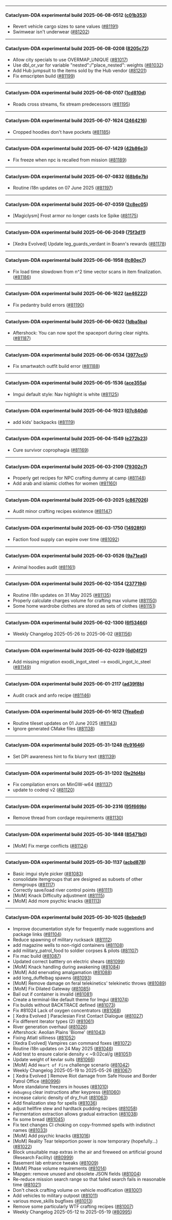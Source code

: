 
---

#### Cataclysm-DDA experimental build 2025-06-08-0512 ([c01b353](https://github.com/CleverRaven/Cataclysm-DDA/releases/tag/cdda-experimental-2025-06-08-0512))

* Revert vehicle cargo sizes to sane values ([#81191](https://github.com/CleverRaven/Cataclysm-DDA/pull/81191))
* Swimwear isn't underwear ([#81202](https://github.com/CleverRaven/Cataclysm-DDA/pull/81202))

---

#### Cataclysm-DDA experimental build 2025-06-08-0208 ([8205c72](https://github.com/CleverRaven/Cataclysm-DDA/releases/tag/cdda-experimental-2025-06-08-0208))

* Allow city specials to use OVERMAP_UNIQUE ([#81017](https://github.com/CleverRaven/Cataclysm-DDA/pull/81017))
* Use dbl_or_var for variable "nested":/"place_nested": weights ([#81032](https://github.com/CleverRaven/Cataclysm-DDA/pull/81032))
* Add Hub jumpsuit to the items sold by the Hub vendor ([#81201](https://github.com/CleverRaven/Cataclysm-DDA/pull/81201))
* Fix emscripten build ([#81199](https://github.com/CleverRaven/Cataclysm-DDA/pull/81199))

---

#### Cataclysm-DDA experimental build 2025-06-08-0107 ([1cd810d](https://github.com/CleverRaven/Cataclysm-DDA/releases/tag/cdda-experimental-2025-06-08-0107))

* Roads cross streams, fix stream predecessors ([#81195](https://github.com/CleverRaven/Cataclysm-DDA/pull/81195))

---

#### Cataclysm-DDA experimental build 2025-06-07-1624 ([2464216](https://github.com/CleverRaven/Cataclysm-DDA/releases/tag/cdda-experimental-2025-06-07-1624))

* Cropped hoodies don't have pockets ([#81185](https://github.com/CleverRaven/Cataclysm-DDA/pull/81185))

---

#### Cataclysm-DDA experimental build 2025-06-07-1429 ([42b86e3](https://github.com/CleverRaven/Cataclysm-DDA/releases/tag/cdda-experimental-2025-06-07-1429))

* Fix freeze when npc is recalled from mission ([#81189](https://github.com/CleverRaven/Cataclysm-DDA/pull/81189))

---

#### Cataclysm-DDA experimental build 2025-06-07-0832 ([68b6e7b](https://github.com/CleverRaven/Cataclysm-DDA/releases/tag/cdda-experimental-2025-06-07-0832))

* Routine i18n updates on 07 June 2025 ([#81197](https://github.com/CleverRaven/Cataclysm-DDA/pull/81197))

---

#### Cataclysm-DDA experimental build 2025-06-07-0359 ([2c8ec05](https://github.com/CleverRaven/Cataclysm-DDA/releases/tag/cdda-experimental-2025-06-07-0359))

* [Magiclysm] Frost armor no longer casts Ice Spike ([#81175](https://github.com/CleverRaven/Cataclysm-DDA/pull/81175))

---

#### Cataclysm-DDA experimental build 2025-06-06-2049 ([75f3d11](https://github.com/CleverRaven/Cataclysm-DDA/releases/tag/cdda-experimental-2025-06-06-2049))

* [Xedra Evolved] Update leg_guards_verdant in Boann's rewards ([#81178](https://github.com/CleverRaven/Cataclysm-DDA/pull/81178))

---

#### Cataclysm-DDA experimental build 2025-06-06-1958 ([fc80ec7](https://github.com/CleverRaven/Cataclysm-DDA/releases/tag/cdda-experimental-2025-06-06-1958))

* Fix load time slowdown from n^2 time vector scans in item finalization. ([#81186](https://github.com/CleverRaven/Cataclysm-DDA/pull/81186))

---

#### Cataclysm-DDA experimental build 2025-06-06-1622 ([ae46222](https://github.com/CleverRaven/Cataclysm-DDA/releases/tag/cdda-experimental-2025-06-06-1622))

* Fix pedantry build errors ([#81190](https://github.com/CleverRaven/Cataclysm-DDA/pull/81190))

---

#### Cataclysm-DDA experimental build 2025-06-06-0622 ([1dba5ba](https://github.com/CleverRaven/Cataclysm-DDA/releases/tag/cdda-experimental-2025-06-06-0622))

* Aftershock: You can now spot the spaceport during clear nights. ([#81187](https://github.com/CleverRaven/Cataclysm-DDA/pull/81187))

---

#### Cataclysm-DDA experimental build 2025-06-06-0534 ([3977cc5](https://github.com/CleverRaven/Cataclysm-DDA/releases/tag/cdda-experimental-2025-06-06-0534))

* Fix smartwatch outfit build error ([#81188](https://github.com/CleverRaven/Cataclysm-DDA/pull/81188))

---

#### Cataclysm-DDA experimental build 2025-06-05-1536 ([ace355a](https://github.com/CleverRaven/Cataclysm-DDA/releases/tag/cdda-experimental-2025-06-05-1536))

* Imgui default style: Nav highlight is white ([#81125](https://github.com/CleverRaven/Cataclysm-DDA/pull/81125))

---

#### Cataclysm-DDA experimental build 2025-06-04-1923 ([07c840d](https://github.com/CleverRaven/Cataclysm-DDA/releases/tag/cdda-experimental-2025-06-04-1923))

* add kids' backpacks ([#81119](https://github.com/CleverRaven/Cataclysm-DDA/pull/81119))

---

#### Cataclysm-DDA experimental build 2025-06-04-1549 ([e272b23](https://github.com/CleverRaven/Cataclysm-DDA/releases/tag/cdda-experimental-2025-06-04-1549))

* Cure survivor coprophagia ([#81169](https://github.com/CleverRaven/Cataclysm-DDA/pull/81169))

---

#### Cataclysm-DDA experimental build 2025-06-03-2109 ([79302c7](https://github.com/CleverRaven/Cataclysm-DDA/releases/tag/cdda-experimental-2025-06-03-2109))

* Properly get recipes for NPC crafting dummy at camp ([#81148](https://github.com/CleverRaven/Cataclysm-DDA/pull/81148))
* Add arab and islamic clothes for women ([#81160](https://github.com/CleverRaven/Cataclysm-DDA/pull/81160))

---

#### Cataclysm-DDA experimental build 2025-06-03-2025 ([c867026](https://github.com/CleverRaven/Cataclysm-DDA/releases/tag/cdda-experimental-2025-06-03-2025))

* Audit minor crafting recipes existence ([#81147](https://github.com/CleverRaven/Cataclysm-DDA/pull/81147))

---

#### Cataclysm-DDA experimental build 2025-06-03-1750 ([14928f0](https://github.com/CleverRaven/Cataclysm-DDA/releases/tag/cdda-experimental-2025-06-03-1750))

* Faction food supply can expire over time ([#81092](https://github.com/CleverRaven/Cataclysm-DDA/pull/81092))

---

#### Cataclysm-DDA experimental build 2025-06-03-0526 ([9a71ea0](https://github.com/CleverRaven/Cataclysm-DDA/releases/tag/cdda-experimental-2025-06-03-0526))

* Animal hoodies audit ([#81161](https://github.com/CleverRaven/Cataclysm-DDA/pull/81161))

---

#### Cataclysm-DDA experimental build 2025-06-02-1354 ([2377194](https://github.com/CleverRaven/Cataclysm-DDA/releases/tag/cdda-experimental-2025-06-02-1354))

* Routine i18n updates on 31 May 2025 ([#81135](https://github.com/CleverRaven/Cataclysm-DDA/pull/81135))
* Properly calculate charges volume for crafting max volume ([#81150](https://github.com/CleverRaven/Cataclysm-DDA/pull/81150))
* Some home wardrobe clothes are stored as sets of clothes ([#81151](https://github.com/CleverRaven/Cataclysm-DDA/pull/81151))

---

#### Cataclysm-DDA experimental build 2025-06-02-1300 ([6f53460](https://github.com/CleverRaven/Cataclysm-DDA/releases/tag/cdda-experimental-2025-06-02-1300))

* Weekly Changelog 2025-05-26 to 2025-06-02 ([#81156](https://github.com/CleverRaven/Cataclysm-DDA/pull/81156))

---

#### Cataclysm-DDA experimental build 2025-06-02-0229 ([6d04f21](https://github.com/CleverRaven/Cataclysm-DDA/releases/tag/cdda-experimental-2025-06-02-0229))

* Add missing migration exodii_ingot_steel --> exodii_ingot_lc_steel ([#81149](https://github.com/CleverRaven/Cataclysm-DDA/pull/81149))

---

#### Cataclysm-DDA experimental build 2025-06-01-2117 ([ad39f8b](https://github.com/CleverRaven/Cataclysm-DDA/releases/tag/cdda-experimental-2025-06-01-2117))

* Audit crack and anfo recipe  ([#81146](https://github.com/CleverRaven/Cataclysm-DDA/pull/81146))

---

#### Cataclysm-DDA experimental build 2025-06-01-1612 ([7fea6ed](https://github.com/CleverRaven/Cataclysm-DDA/releases/tag/cdda-experimental-2025-06-01-1612))

* Routine tileset updates on 01 June 2025 ([#81143](https://github.com/CleverRaven/Cataclysm-DDA/pull/81143))
* Ignore generated CMake files ([#81138](https://github.com/CleverRaven/Cataclysm-DDA/pull/81138))

---

#### Cataclysm-DDA experimental build 2025-05-31-1248 ([fc91646](https://github.com/CleverRaven/Cataclysm-DDA/releases/tag/cdda-experimental-2025-05-31-1248))

* Set DPI awareness hint to fix blurry text ([#81139](https://github.com/CleverRaven/Cataclysm-DDA/pull/81139))

---

#### Cataclysm-DDA experimental build 2025-05-31-1202 ([9e2fd4b](https://github.com/CleverRaven/Cataclysm-DDA/releases/tag/cdda-experimental-2025-05-31-1202))

* Fix compilation errors on MinGW-w64 ([#81137](https://github.com/CleverRaven/Cataclysm-DDA/pull/81137))
* update to codeql v2 ([#81120](https://github.com/CleverRaven/Cataclysm-DDA/pull/81120))

---

#### Cataclysm-DDA experimental build 2025-05-30-2316 ([95f669b](https://github.com/CleverRaven/Cataclysm-DDA/releases/tag/cdda-experimental-2025-05-30-2316))

* Remove thread from cordage requirements ([#81130](https://github.com/CleverRaven/Cataclysm-DDA/pull/81130))

---

#### Cataclysm-DDA experimental build 2025-05-30-1848 ([85471b0](https://github.com/CleverRaven/Cataclysm-DDA/releases/tag/cdda-experimental-2025-05-30-1848))

* [MoM] Fix merge conflicts ([#81124](https://github.com/CleverRaven/Cataclysm-DDA/pull/81124))

---

#### Cataclysm-DDA experimental build 2025-05-30-1137 ([acbd878](https://github.com/CleverRaven/Cataclysm-DDA/releases/tag/cdda-experimental-2025-05-30-1137))

* Basic imgui style picker ([#81083](https://github.com/CleverRaven/Cataclysm-DDA/pull/81083))
* consolidate itemgroups that are designed as subsets of other itemgroups ([#81117](https://github.com/CleverRaven/Cataclysm-DDA/pull/81117))
* Correctly save/load river control points ([#81111](https://github.com/CleverRaven/Cataclysm-DDA/pull/81111))
* [MoM] Knack Difficulty adjustment ([#81115](https://github.com/CleverRaven/Cataclysm-DDA/pull/81115))
* [MoM] Add more psychic knacks ([#81113](https://github.com/CleverRaven/Cataclysm-DDA/pull/81113))

---

#### Cataclysm-DDA experimental build 2025-05-30-1025 ([8ebede1](https://github.com/CleverRaven/Cataclysm-DDA/releases/tag/cdda-experimental-2025-05-30-1025))

* Improve documentation style for frequently made suggestions and package links ([#81104](https://github.com/CleverRaven/Cataclysm-DDA/pull/81104))
* Reduce spawning of military rucksack ([#81112](https://github.com/CleverRaven/Cataclysm-DDA/pull/81112))
* add magazine wells to non-rigid containers ([#81108](https://github.com/CleverRaven/Cataclysm-DDA/pull/81108))
* add military_patrol_food to soldier corpses & pilots ([#81107](https://github.com/CleverRaven/Cataclysm-DDA/pull/81107))
* Fix mac build ([#81087](https://github.com/CleverRaven/Cataclysm-DDA/pull/81087))
* Updated correct batttery on electric shears ([#81099](https://github.com/CleverRaven/Cataclysm-DDA/pull/81099))
* [MoM] Knack handling during awakening ([#81084](https://github.com/CleverRaven/Cataclysm-DDA/pull/81084))
* [MoM] Add enervating amalgamation ([#81088](https://github.com/CleverRaven/Cataclysm-DDA/pull/81088))
* add long_duffelbag spawns ([#81093](https://github.com/CleverRaven/Cataclysm-DDA/pull/81093))
* [MoM] Remove damage on feral telekinetics' telekinetic throws ([#81089](https://github.com/CleverRaven/Cataclysm-DDA/pull/81089))
* [MoM] Fix Dilated Gateway ([#81085](https://github.com/CleverRaven/Cataclysm-DDA/pull/81085))
* Bail out if container is invalid ([#81081](https://github.com/CleverRaven/Cataclysm-DDA/pull/81081))
* Create a terminal-like default theme for Imgui ([#81074](https://github.com/CleverRaven/Cataclysm-DDA/pull/81074))
* Fix builds without BACKTRACE defined ([#81073](https://github.com/CleverRaven/Cataclysm-DDA/pull/81073))
* Fix #81024  Lack of oxygen concentrators ([#81068](https://github.com/CleverRaven/Cataclysm-DDA/pull/81068))
* [ Xedra Evolved ] Paraclesian First Contact Dialogue ([#81027](https://github.com/CleverRaven/Cataclysm-DDA/pull/81027))
* Fix different iterator types (2) ([#81061](https://github.com/CleverRaven/Cataclysm-DDA/pull/81061))
* River generation overhaul ([#81026](https://github.com/CleverRaven/Cataclysm-DDA/pull/81026))
* Aftershock: Aeolian Plains 'Biome' ([#81043](https://github.com/CleverRaven/Cataclysm-DDA/pull/81043))
* Fixing Atlatl silliness ([#81052](https://github.com/CleverRaven/Cataclysm-DDA/pull/81052))
* [Xedra Evolved] Vampires can command foxes ([#81072](https://github.com/CleverRaven/Cataclysm-DDA/pull/81072))
* Routine i18n updates on 24 May 2025 ([#81046](https://github.com/CleverRaven/Cataclysm-DDA/pull/81046))
* Add test to ensure calorie density < ~9.02cal/g ([#81051](https://github.com/CleverRaven/Cataclysm-DDA/pull/81051))
* Update weight of kevlar suits ([#81066](https://github.com/CleverRaven/Cataclysm-DDA/pull/81066))
* [MoM] Add `Heart of Fire` challenge scenario ([#81042](https://github.com/CleverRaven/Cataclysm-DDA/pull/81042))
* Weekly Changelog 2025-05-19 to 2025-05-26 ([#81067](https://github.com/CleverRaven/Cataclysm-DDA/pull/81067))
* [ Xedra Evolved ] Remove Riot damage from Safe House and Border Patrol Office ([#80996](https://github.com/CleverRaven/Cataclysm-DDA/pull/80996))
* More standalone freezers in houses ([#81010](https://github.com/CleverRaven/Cataclysm-DDA/pull/81010))
* `debugmsg` clear instructions after keypress ([#81060](https://github.com/CleverRaven/Cataclysm-DDA/pull/81060))
* increase caloric density of dry_fruit ([#81063](https://github.com/CleverRaven/Cataclysm-DDA/pull/81063))
* Add finalization step for spells ([#81036](https://github.com/CleverRaven/Cataclysm-DDA/pull/81036))
* adjust hellfire stew and hardtack pudding recipes ([#81058](https://github.com/CleverRaven/Cataclysm-DDA/pull/81058))
* Fermentation extraction allows gradual extraction ([#81038](https://github.com/CleverRaven/Cataclysm-DDA/pull/81038))
* fix some bread ([#81045](https://github.com/CleverRaven/Cataclysm-DDA/pull/81045))
* Fix text changes CI choking on copy-frommed spells with indistinct names ([#81033](https://github.com/CleverRaven/Cataclysm-DDA/pull/81033))
* [MoM] Add psychic knacks ([#81016](https://github.com/CleverRaven/Cataclysm-DDA/pull/81016))
* [MoM] Reality Tear teleportion power is now temporary (hopefully...) ([#81022](https://github.com/CleverRaven/Cataclysm-DDA/pull/81022))
* Block unsuitable map extras in the air and fireweed on artificial ground (Research Facility) ([#80999](https://github.com/CleverRaven/Cataclysm-DDA/pull/80999))
* Basement lab entrance tweaks ([#81009](https://github.com/CleverRaven/Cataclysm-DDA/pull/81009))
* [MoM] Phase volume requirements ([#81014](https://github.com/CleverRaven/Cataclysm-DDA/pull/81014))
* Mapgen: remove unused and obsolete JSON fields ([#81004](https://github.com/CleverRaven/Cataclysm-DDA/pull/81004))
* Re-reduce mission search range so that failed search fails in reasonable time ([#81021](https://github.com/CleverRaven/Cataclysm-DDA/pull/81021))
* Don't check crafting volume on vehicle modification ([#81001](https://github.com/CleverRaven/Cataclysm-DDA/pull/81001))
* Add vehicles to military outpost ([#81011](https://github.com/CleverRaven/Cataclysm-DDA/pull/81011))
* various move_skills bugfixes ([#81013](https://github.com/CleverRaven/Cataclysm-DDA/pull/81013))
* Remove some particularly WTF crafting recipes ([#81007](https://github.com/CleverRaven/Cataclysm-DDA/pull/81007))
* Weekly Changelog 2025-05-12 to 2025-05-19 ([#80995](https://github.com/CleverRaven/Cataclysm-DDA/pull/80995))
